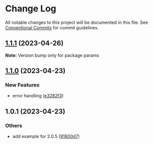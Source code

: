 # Change Log

All notable changes to this project will be documented in this file.
See [Conventional Commits](https://conventionalcommits.org) for commit guidelines.

## [1.1.1](https://github.com/do4ng/prext/compare/params@1.1.0...params@1.1.1) (2023-04-26)

**Note:** Version bump only for package params





## [1.1.0](https://github.com/do4ng/prext/compare/params@1.0.1...params@1.1.0) (2023-04-23)


### New Features

* error handling ([e3282f3](https://github.com/do4ng/prext/commit/e3282f31f9128d56f2ba4b4335f9ed2bcccb74dd))



## 1.0.1 (2023-04-23)


### Others

* add example for 2.0.5 ([91800d7](https://github.com/do4ng/prext/commit/91800d7bf23aad4f4dfb0411ff8f599d952edd37))
